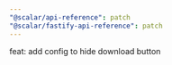 ```yaml
---
"@scalar/api-reference": patch
"@scalar/fastify-api-reference": patch
---
```


feat: add config to hide download button
